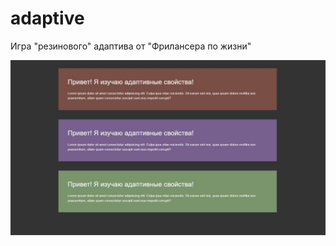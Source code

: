 # adaptive
Игра "резинового" адаптива от "Фрилансера по жизни"

 
[![adaptive](https://github.com/8807010/adaptive/blob/master/preview.jpg)](https://8807010.github.io/adaptive/)
